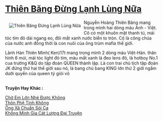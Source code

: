 <a href="https://utruyen.com/thien-bang-dung-lanh-lung-nua/11603/" title="Thiên Băng Đừng Lạnh Lùng Nữa"><h1>Thiên Băng Đừng Lạnh Lùng Nữa</h1></a><div style="display:table"><img align="right" style="float: left; padding: 10px;" src="https://utruyen.com/images/story/200x260/thien-bang-dung-lanh-lung-nua.jpg" alt="Thiên Băng Đừng Lạnh Lùng Nữa">Nguyễn Hoàng Thiên Băng mang trong mình hai dòng máu Anh - Việt. Cô có một khuôn mặt thanh tú, mái tóc tím đỏ dài ngang eo, đôi mắt xanh nước biển to tròn. Cô là công chúa của nước anh đồng thời là con nuôi của ông trùm mafia thế giới.<p></p>Lãnh Hàn Thiên Minh( Ken)17t mang trong mình 2 dòng máu Việt-Hàn. thân hình 6 múi, mái tóc light đỏ tím, màu mắt xanh lá đeo lens đỏ, là hotboy No.1 cua trường K&Q do tập đoàn QUEEN thành lập. Là con trai chủ tịch tập đoàn JK đứng thứ hai thế giới sau nó, là bang chủ bang KING lớn thứ 2 giới ngầm dưới quyền của queen tỷ giỏi võ </div><p><br><b>Truyện Hay Khác :</b></p><a href="https://utruyen.com/cho-em-lon-nhe-duoc-khong/3961/" alt="Chờ Em Lớn Nhé Được Không">Chờ Em Lớn Nhé Được Không</a><br/><a href="https://github.com/quanluxury/truyenhot/tree/master/truyenhay/472/" alt="Thôn Phệ Tinh Không">Thôn Phệ Tinh Không</a><br/><a href="https://github.com/quanluxury/truyenhot/tree/master/truyenhay/14667/" alt="Ông Xã Chuẩn Sói Ca">Ông Xã Chuẩn Sói Ca</a><br/><a href="https://truyenngontinhay.wordpress.com/2019/10/03/khong-minh-gia-cat-luong-dai-truyen/" alt="Khổng Minh Gia Cát Lượng Đại Truyện">Khổng Minh Gia Cát Lượng Đại Truyện</a><br/>